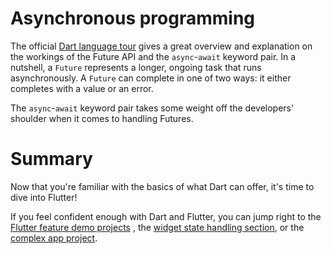 # Asynchronous programming

The official [Dart language tour](https://dart.dev/guides/language/language-tour#asynchrony-support) gives a great overview and explanation on the workings of the Future API and the `async`-`await` keyword pair. In a nutshell, a `Future` represents a longer, ongoing task that runs asynchronously. A `Future` can complete in one of two ways: it either completes with a value or an error.

The `async`-`await` keyword pair takes some weight off the developers' shoulder when it comes to handling Futures.

# Summary

Now that you're familiar with the basics of what Dart can offer, it's time to dive into Flutter!

If you feel confident enough with Dart and Flutter, you can jump right to the  [Flutter feature demo projects](../03_common_task_demos/01_Common_task_demos.md) , the [widget state handling section](../04_state_management/01_app_architecture_and_state_mananagement), or the [complex app project](../05_complex_project/01_Complex_project.md). 

